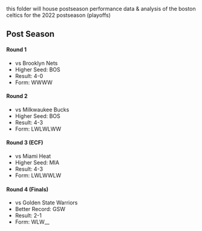 this folder will house postseason performance data & analysis of the boston celtics for the 2022 postseason (playoffs)

## Post Season

#### Round 1
- vs Brooklyn Nets
- Higher Seed: BOS
- Result: 4-0
- Form: WWWW

#### Round 2
- vs Milkwaukee Bucks
- Higher Seed: BOS
- Result: 4-3
- Form: LWLWLWW

#### Round 3 (ECF)
- vs Miami Heat
- Higher Seed: MIA
- Result: 4-3
- Form: LWLWWLW

#### Round 4 (Finals)
- vs Golden State Warriors
- Better Record: GSW
- Result: 2-1
- Form: WLW__
